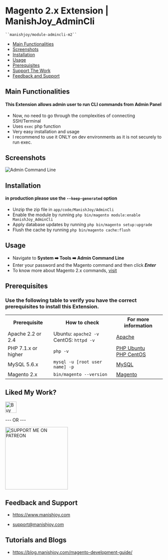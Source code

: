 # Magento 2.x Extension | ManishJoy_AdminCli

    ``manishjoy/module-admincli-m2``

 - [Main Functionalities](#main-functionalities)
 - [Screenshots](#screenshots)
 - [Installation](#installation)
 - [Usage](#usage)
 - [Prerequisites](#prerequisites)
 - [Support The Work](#liked-my-work)
 - [Feedback and Support](#feedback-and-support)


## Main Functionalities

#### This Extension allows admin user to run CLI commands from Admin Panel

 - Now, no need to go through the complexities of connecting SSH/Terminal
 - Uses `exec` php function
 - Very easy installation and usage
 - I recommend to use it ONLY on dev environments as it is not securely to run exec.

## Screenshots

<img src="https://i.ibb.co/2hmxfys/Admin-Command-Line.png" alt="Admin Command Line" title="Admin Command Line">

## Installation
#### in production please use the `--keep-generated` option

 - Unzip the zip file in `app/code/ManishJoy/AdminCli`
 - Enable the module by running `php bin/magento module:enable ManishJoy_AdminCli`
 - Apply database updates by running `php bin/magento setup:upgrade`
 - Flush the cache by running `php bin/magento cache:flush`

## Usage

- Navigate to **System :arrow_right: Tools :arrow_right: Admin Command Line**
- Enter your password and the Magento command and then click **_Enter_**
- To know more about Magento 2.x commands, <a href="https://devdocs.magento.com/guides/v2.3/config-guide/cli/config-cli-subcommands.html">visit</a>

## Prerequisites

### Use the following table to verify you have the correct prerequisites to install this Extension.

<table>
	<tbody>
		<tr>
			<th>Prerequisite</th>
			<th>How to check</th>
			<th>For more information</th>
		</tr>
	<tr>
		<td>Apache 2.2 or 2.4</td>
		<td>Ubuntu: <code>apache2 -v</code><br>
		CentOS: <code>httpd -v</code></td>
		<td><a href="http://devdocs.magento.com/guides/v2.0/install-gde/prereq/apache.html">Apache</a></td>
	</tr>
	<tr>
		<td>PHP 7.1.x or higher</td>
		<td><code>php -v</code></td>
		<td><a href="http://devdocs.magento.com/guides/v2.0/install-gde/prereq/php-ubuntu.html">PHP Ubuntu</a><br><a href="http://devdocs.magento.com/guides/v2.0/install-gde/prereq/php-centos.html">PHP CentOS</a></td>
	</tr>
	<tr>
      <td>MySQL 5.6.x</td>
	   <td><code>mysql -u [root user name] -p</code></td>
	   <td><a href="http://devdocs.magento.com/guides/v2.0/install-gde/prereq/mysql.html">MySQL</a></td>
	</tr>
   <tr>
      <td>Magento 2.x</td>
	   <td><code>bin/magento --version</code></td>
	   <td><a href="https://devdocs.magento.com">Magento</a></td>
	</tr>
</tbody>
</table>


## Liked My Work?

<a href="https://www.paypal.me/manishjoy" rel="nofollow"><img height="36" src="https://manishjoy.github.io/img/coffee-btn-image.png" border="0" alt="Buy Me a Coffee" data-canonical-src="https://manishjoy.github.io/img/coffee-btn-image.png" style="max-width:100%;"></a>

--- OR ---

<a href='https://www.patreon.com/manishjoy' target='_blank'><img src='https://i.ibb.co/rHdTFtj/patreon-btn.jpg' width='200' border='0' alt='SUPPORT ME ON PATREON' /></a>

## Feedback and Support

 - <a href="https://www.manishjoy.com/">https://www.manishjoy.com</a>

 - <a href="mailto:support@manishjoy.com">support@manishjoy.com</a>

## Tutorials and Blogs

 - <a href="https://blog.manishjoy.com/magento-development-guide/">https://blog.manishjoy.com/magento-development-guide/</a>
